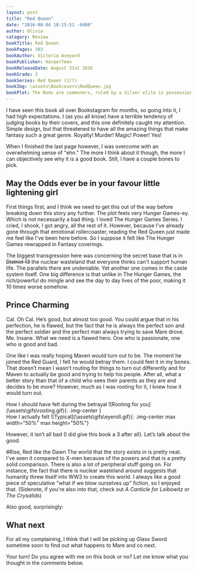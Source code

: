 ```yaml
---
layout: post
title: "Red Queen"
date: "2016-08-04 10:15:51 -0400"
author: Olivia
catagory: Review
bookTitle: Red Queen
bookPages: 383
bookAuthor: Victoria Aveyard
bookPublisher: HarperTeen
bookReleaseDate: August 31st 2016
bookGrade: 3
bookSeries: Red Queen (1/?)
bookImg: \assets\Bookcovers\RedQueen.jpg
bookPlot: The Reds are commoners, ruled by a Silver elite in possession of god-like superpowers. And to Mare Barrow, a seventeen-year-old Red girl from the poverty-stricken Stilts, it seems like nothing will ever change. That is, until she finds herself working in the Silver Palace. Here, Mare discovers that, despite her red blood, she possesses a deadly power of her own. One that threatens to destroy the balance of power. <br> <sup>Adapted from &#58; GoodReads</sup>
---
```

I have seen this book all over Bookstagram for months, so going into it, I had high expectations. I (as you all know) have a terrible tendency of judging books by their covers, and this one definitely caught my attention. Simple design, but that threatened to have all the amazing things that make fantasy such a great genre. Royalty! Murder! Magic! Power! Yes!

When I finished the last page however, I was overcome with an overwhelming sense of "ehn." The more I think about it though, the more I can objectively see why it is a good book. Still, I have a couple bones to pick.
<!--more-->
## May the Odds ever be in your favour little lightening girl
First things first, and I think we need to get this out of the way before breaking down this story any further. The plot feels very Hunger Games-ey. Which is not necessarily a bad thing. I loved The Hunger Games Series. I cried, I shook, I got angry, all the rest of it. However, because I've already gone through that emotional rollercoaster, reading the Red Queen just made me feel like I've been here before. So I suppose it felt like The Hunger Games rewrapped in Fantasy coverings.

The biggest transgression here was concerning <span class="spoiler">the secret base that is in <strike>District 13</strike> the nuclear wasteland that everyone thinks can't support human life.</span> The parallels there are undeniable. Yet another one comes in the caste system itself. One big difference is that unlike in The Hunger Games, the rich/powerful do mingle and see the day to day lives of the poor, making it 10 times worse somehow.

## Prince Charming
Cal. Oh Cal. He’s good, but almost too good. You could argue that in his perfection, he is flawed, but the fact that he is always the perfect son and the perfect soldier and the perfect man always trying to save Mare drove. Me. Insane. What we need is a flawed hero. One who is passionate, one who is good and bad.

One like I was really hoping Maven would turn out to be. The moment he <span class="spoiler">joined the Red Guard, I felt he would betray them.</span> I could feel it in my bones. That doesn’t mean I wasn’t routing for <span class="spoiler"> things to turn out differently and for Maven to actually be good and trying to help his people. After all, what a better story than that of a child who sees their parents as they are and decides to be more?</span> However, much as I was rooting for it, I knew how it would turn out.

<div class="container-fluid">
<div class="col-md-6" markdown="1">How I should have felt during the <span class="spoiler">betrayal</span>
![Rooting for you](\assets\gifs\rooting.gif){: .img-center }
</div>
<div class="col-md-6" markdown="1">How I actually felt
![Typical](\assets\gifs\eyeroll.gif){: .img-center max width="50%" max height="50%"}
</div>
</div>

However, it isn’t all bad (I did give this book a 3 after all). Let’s talk about the good.

#Rise, Red like the Dawn
The world that the story exists in is pretty neat. I've seen it compared to X-men because of the powers and that is a pretty solid comparison. There is also a lot of peripheral stuff going on. For instance, the fact that there is nuclear wasteland around suggests that humanity threw itself into WW3 to create this world. I always like a good piece of speculative "what if we blow ourselves up" fiction, so I enjoyed that. (Sidenote, if you're also into that, check out *A Canticle for Leibowitz* or *The Crysalids*)

Also good, surprisingly:

## What next
For all my complaining, I think that I will be picking up Glass Sword sometime soon to find out what happens to Mare and co next.

Your turn! Do you agree with me on this book or no? Let me know what you thought in the comments below.
